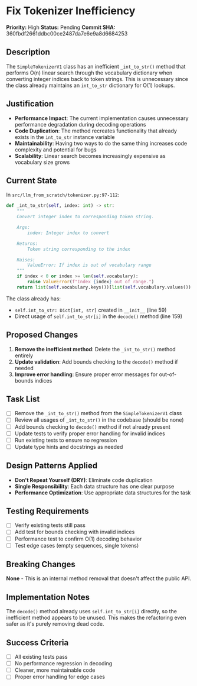 # Fix Tokenizer Inefficiency

**Priority:** High
**Status:** Pending
**Commit SHA:** 360fbdf2661ddbc00ce2487da7e6e9a8d6684253

## Description

The `SimpleTokenizerV1` class has an inefficient `_int_to_str()` method that performs O(n) linear search through the vocabulary dictionary when converting integer indices back to token strings. This is unnecessary since the class already maintains an `int_to_str` dictionary for O(1) lookups.

## Justification

- **Performance Impact**: The current implementation causes unnecessary performance degradation during decoding operations
- **Code Duplication**: The method recreates functionality that already exists in the `int_to_str` instance variable
- **Maintainability**: Having two ways to do the same thing increases code complexity and potential for bugs
- **Scalability**: Linear search becomes increasingly expensive as vocabulary size grows

## Current State

In `src/llm_from_scratch/tokenizer.py:97-112`:

```python
def _int_to_str(self, index: int) -> str:
    """
    Convert integer index to corresponding token string.

    Args:
        index: Integer index to convert

    Returns:
        Token string corresponding to the index

    Raises:
        ValueError: If index is out of vocabulary range
    """
    if index < 0 or index >= len(self.vocabulary):
        raise ValueError(f"Index {index} out of range.")
    return list(self.vocabulary.keys())[list(self.vocabulary.values()).index(index)]
```

The class already has:
- `self.int_to_str: Dict[int, str]` created in `__init__` (line 59)
- Direct usage of `self.int_to_str[i]` in the `decode()` method (line 159)

## Proposed Changes

1. **Remove the inefficient method**: Delete the `_int_to_str()` method entirely
2. **Update validation**: Add bounds checking to the `decode()` method if needed
3. **Improve error handling**: Ensure proper error messages for out-of-bounds indices

## Task List

- [ ] Remove the `_int_to_str()` method from the `SimpleTokenizerV1` class
- [ ] Review all usages of `_int_to_str()` in the codebase (should be none)
- [ ] Add bounds checking to `decode()` method if not already present
- [ ] Update tests to verify proper error handling for invalid indices
- [ ] Run existing tests to ensure no regression
- [ ] Update type hints and docstrings as needed

## Design Patterns Applied

- **Don't Repeat Yourself (DRY)**: Eliminate code duplication
- **Single Responsibility**: Each data structure has one clear purpose
- **Performance Optimization**: Use appropriate data structures for the task

## Testing Requirements

- [ ] Verify existing tests still pass
- [ ] Add test for bounds checking with invalid indices
- [ ] Performance test to confirm O(1) decoding behavior
- [ ] Test edge cases (empty sequences, single tokens)

## Breaking Changes

**None** - This is an internal method removal that doesn't affect the public API.

## Implementation Notes

The `decode()` method already uses `self.int_to_str[i]` directly, so the inefficient method appears to be unused. This makes the refactoring even safer as it's purely removing dead code.

## Success Criteria

- [ ] All existing tests pass
- [ ] No performance regression in decoding
- [ ] Cleaner, more maintainable code
- [ ] Proper error handling for edge cases
